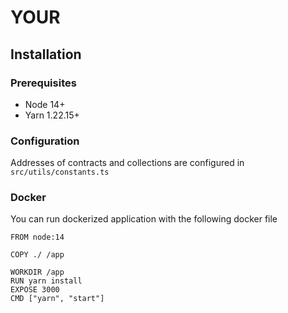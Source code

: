 # YOUR

## Installation

### Prerequisites

- Node 14+
- Yarn 1.22.15+

### Configuration

Addresses of contracts and collections are configured in `src/utils/constants.ts`

### Docker

You can run dockerized application with the following docker file

```
FROM node:14

COPY ./ /app

WORKDIR /app
RUN yarn install
EXPOSE 3000
CMD ["yarn", "start"]
```
